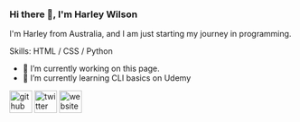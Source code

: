 ### Hi there 👋, I'm Harley Wilson
I'm Harley from Australia, and I am just starting my journey in programming.

Skills: HTML / CSS / Python

- 🔭 I’m currently working on this page. 
- 🌱 I’m currently learning CLI basics on Udemy 


[<img src='https://cdn.jsdelivr.net/npm/simple-icons@3.0.1/icons/github.svg' alt='github' height='40'>](https://github.com/harleyjwilson)  [<img src='https://cdn.jsdelivr.net/npm/simple-icons@3.0.1/icons/twitter.svg' alt='twitter' height='40'>](https://twitter.com/harleyjwilson)  [<img src='https://cdn.jsdelivr.net/npm/simple-icons@3.0.1/icons/icloud.svg' alt='website' height='40'>](harleyjwilson.com)  

